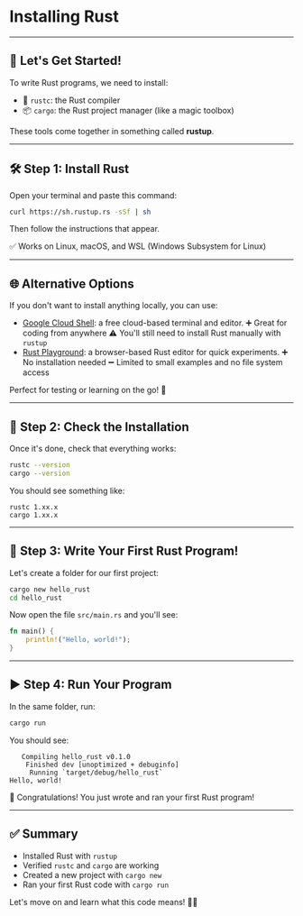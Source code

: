 # Installing Rust

---

## 🚀 Let's Get Started!

To write Rust programs, we need to install:

- 🦀 `rustc`: the Rust compiler
- 📦 `cargo`: the Rust project manager (like a magic toolbox)

These tools come together in something called **rustup**.

---

## 🛠️ Step 1: Install Rust

Open your terminal and paste this command:

```bash
curl https://sh.rustup.rs -sSf | sh
```

Then follow the instructions that appear.

✅ Works on Linux, macOS, and WSL (Windows Subsystem for Linux)

---

## 🌐 Alternative Options

If you don't want to install anything locally, you can use:

- [Google Cloud Shell](https://shell.cloud.google.com/): a free cloud-based terminal and editor.
  ➕ Great for coding from anywhere
  ⚠️ You'll still need to install Rust manually with `rustup`
- [Rust Playground](http://play.rust-lang.org/): a browser-based Rust editor for quick experiments.
  ➕ No installation needed
  ➖ Limited to small examples and no file system access

Perfect for testing or learning on the go! 🚀

---

## 🧪 Step 2: Check the Installation

Once it's done, check that everything works:

```bash
rustc --version
cargo --version
```

You should see something like:

```text
rustc 1.xx.x
cargo 1.xx.x
```

---

## 📝 Step 3: Write Your First Rust Program!

Let's create a folder for our first project:

```bash
cargo new hello_rust
cd hello_rust
```

Now open the file `src/main.rs` and you'll see:

```rust
fn main() {
    println!("Hello, world!");
}
```

---

## ▶️ Step 4: Run Your Program

In the same folder, run:

```bash
cargo run
```

You should see:

```text
   Compiling hello_rust v0.1.0
    Finished dev [unoptimized + debuginfo]
     Running `target/debug/hello_rust`
Hello, world!
```

🎉 Congratulations! You just wrote and ran your first Rust program!

---

## ✅ Summary

- Installed Rust with `rustup`
- Verified `rustc` and `cargo` are working
- Created a new project with `cargo new`
- Ran your first Rust code with `cargo run`

Let's move on and learn what this code means! 🦀💡
